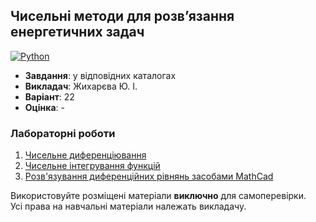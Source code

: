 ## Чисельні методи для розв’язання енергетичних задач

[![Python](https://img.shields.io/badge/Python-005494?style=for-the-badge&logo=python&logoColor=yellow)](#)

- **Завдання**: у відповідних каталогах
- **Викладач**: Жихарєва Ю. І.
- **Варіант**: 22 
- **Оцінка**: -

### Лабораторні роботи
  1. [Чисельне диференціювання](./Lab1/)
  2. [Чисельне інтегрування функцій](./Lab2/)
  3. [Розв'язування диференційних рівнянь засобами MathCad](./Lab3/)

Використовуйте розміщені матеріали **виключно** для самоперевірки. <br>
Усі права на навчальні матеріали належать викладачу.